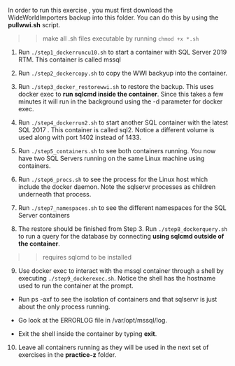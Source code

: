 In order to run this exercise , you must first download the WideWorldImporters backup into this folder. You can do this by using the **pullwwi.sh** script.

>> make all .sh files executable by running  `chmod +x *.sh` 

1. Run `./step1_dockerruncu10.sh` to start a container with SQL Server 2019 RTM. This container is called mssql

2. Run `./step2_dockercopy.sh` to copy the WWI backyup into the container.

3. Run `./step3_docker_restorewwi.sh` to restore the backup. This uses docker exec to **run sqlcmd inside the container**. Since this takes a few minutes it will run in the background using the -d parameter for docker exec.

4. Run `./step4_dockerrun2.sh` to start another SQL container with the latest SQL 2017 . This container is called sql2. Notice a different volume is used along with port 1402 instead of 1433.

5. Run `./step5_containers.sh` to see both containers running. You now have two SQL Servers running on the same Linux machine using containers.

6. Run `./step6_procs.sh` to see the process for the Linux host which include the docker daemon. Note the sqlservr processes as children underneath that process.

7. Run `./step7_namespaces.sh` to see the different namespaces for the SQL Server containers

8. The restore should be finished from Step 3. Run `./step8_dockerquery.sh` to run a query for the database by connecting **using sqlcmd outside of the container**.
>> requires sqlcmd to be installed 

9. Use docker exec to interact with the mssql container through a shell by executing `./step9_dockerexec.sh`. Notice the shell has the hostname used to run the container at the prompt.

- Run ps -axf to see the isolation of containers and that sqlservr is just about the only process running.

- Go look at the ERRORLOG file in /var/opt/mssql/log.

- Exit the shell inside the container by typing **exit**.

10. Leave all containers running as they will be used in the next set of exercises in the **practice-z** folder.